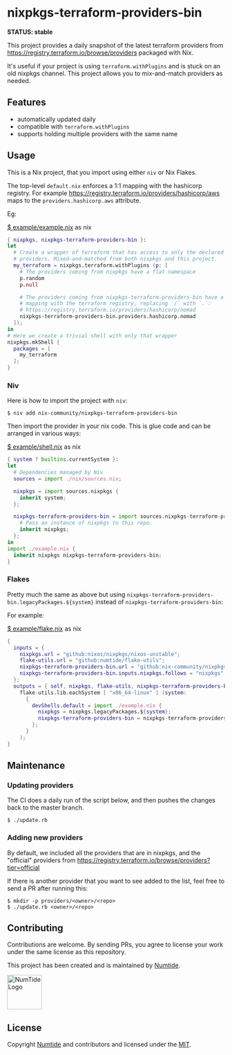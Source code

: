 # nixpkgs-terraform-providers-bin

**STATUS: stable**

This project provides a daily snapshot of the latest terraform providers from
https://registry.terraform.io/browse/providers packaged with Nix.

It's useful if your project is using `terraform.withPlugins` and is stuck on
an old nixpkgs channel. This project allows you to mix-and-match providers as
needed.

## Features

* automatically updated daily
* compatible with `terraform.withPlugins`
* supports holding multiple providers with the same name

## Usage

This is a Nix project, that you import using either `niv` or Nix Flakes.

The top-level `default.nix` enforces a 1:1 mapping with the hashicorp
registry. For example https://registry.terraform.io/providers/hashicorp/aws
maps to the `providers.hashicorp.aws` attribute.

Eg:

[$ example/example.nix](example/example.nix) as nix
```nix
{ nixpkgs, nixpkgs-terraform-providers-bin }:
let
  # Create a wrapper of terraform that has access to only the declared list of
  # providers. Mixed-and-matched from both nixpkgs and this project.
  my_terraform = nixpkgs.terraform.withPlugins (p: [
    # The providers coming from nixpkgs have a flat namespace
    p.random
    p.null

    # The providers coming from nixpkgs-terraform-providers-bin have a 1:1
    # mapping with the terraform registry, replacing `/` with `.`:
    # https://registry.terraform.io/providers/hashicorp/nomad
    nixpkgs-terraform-providers-bin.providers.hashicorp.nomad
  ]);
in
# Here we create a trivial shell with only that wrapper
nixpkgs.mkShell {
  packages = [
    my_terraform
  ];
}
```

### Niv

Here is how to import the project with `niv`:

```console
$ niv add nix-community/nixpkgs-terraform-providers-bin
```

Then import the provider in your nix code. This is glue code and can be
arranged in various ways:

[$ example/shell.nix](example/shell.nix) as nix
```nix
{ system ? builtins.currentSystem }:
let
  # Dependencies managed by Niv
  sources = import ./nix/sources.nix;

  nixpkgs = import sources.nixpkgs {
    inherit system;
  };

  nixpkgs-terraform-providers-bin = import sources.nixpkgs-terraform-providers-bin {
    # Pass an instance of nixpkgs to this repo.
    inherit nixpkgs;
  };
in
import ./example.nix {
  inherit nixpkgs nixpkgs-terraform-providers-bin;
}
```

### Flakes

Pretty much the same as above but using
`nixpkgs-terraform-providers-bin.legacyPackages.${system}` instead of
`nixpkgs-terraform-providers-bin`:

For example:

[$ example/flake.nix](example/flake.nix) as nix
```nix
{
  inputs = {
    nixpkgs.url = "github:nixos/nixpkgs/nixos-unstable";
    flake-utils.url = "github:numtide/flake-utils";
    nixpkgs-terraform-providers-bin.url = "github:nix-community/nixpkgs-terraform-providers-bin";
    nixpkgs-terraform-providers-bin.inputs.nixpkgs.follows = "nixpkgs";
  };
  outputs = { self, nixpkgs, flake-utils, nixpkgs-terraform-providers-bin }@inputs:
    flake-utils.lib.eachSystem [ "x86_64-linux" ] (system:
      {
        devShells.default = import ./example.nix {
          nixpkgs = nixpkgs.legacyPackages.${system};
          nixpkgs-terraform-providers-bin = nixpkgs-terraform-providers-bin.legacyPackages.${system};
        };
      }
    );
}
```

## Maintenance

### Updating providers

The CI does a daily run of the script below, and then pushes the changes back
to the master branch.

```console
$ ./update.rb
```

### Adding new providers

By default, we included all the providers that are in nixpkgs, and the
"official" providers from
https://registry.terraform.io/browse/providers?tier=official

If there is another provider that you want to see added to the list, feel free
to send a PR after running this:

```console
$ mkdir -p providers/<owner>/<repo>
$ ./update.rb <owner>/<repo>
```

## Contributing

Contributions are welcome. By sending PRs, you agree to license your work
under the same license as this repository.

This project has been created and is maintained by [Numtide](https://numtide.com).

<img src="https://numtide.com/logo.png" alt="NumTide Logo" width="80">

## License

Copyright [Numtide](https://numtide.com) and contributors and licensed under
the [MIT](LICENSE).
